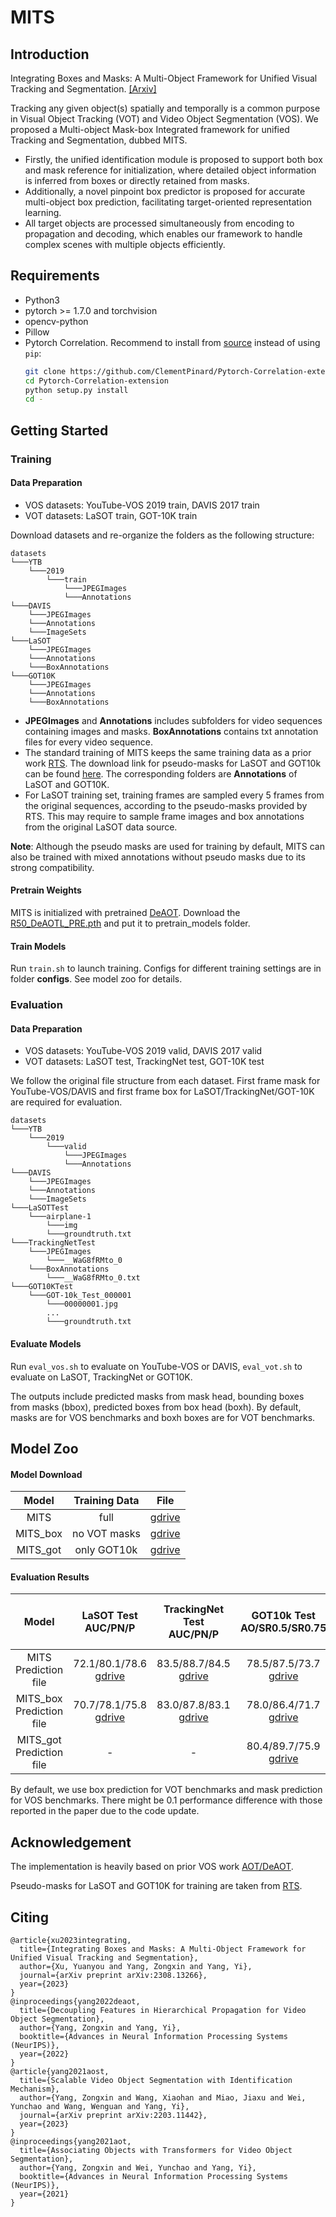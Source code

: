 # MITS

## Introduction
Integrating Boxes and Masks: A Multi-Object Framework for Unified Visual Tracking and Segmentation. [[Arxiv]](https://arxiv.org/abs/2308.13266)

Tracking any given object(s) spatially and temporally is a common purpose in Visual Object Tracking (VOT) and Video Object Segmentation (VOS). We proposed a Multi-object Mask-box Integrated framework for unified Tracking and Segmentation, dubbed MITS. 
- Firstly, the unified identification module is proposed to support both box and mask reference for initialization, where detailed object information is inferred from boxes or directly retained from masks. 
- Additionally, a novel pinpoint box predictor is proposed for accurate multi-object box prediction, facilitating target-oriented representation learning. 
- All target objects are processed simultaneously from encoding to propagation and decoding, which enables our framework to handle complex scenes with multiple objects efficiently. 

## Requirements
* Python3
* pytorch >= 1.7.0 and torchvision
* opencv-python
* Pillow
* Pytorch Correlation. Recommend to install from [source](https://github.com/ClementPinard/Pytorch-Correlation-extension) instead of using `pip`:
    ```bash
    git clone https://github.com/ClementPinard/Pytorch-Correlation-extension.git
    cd Pytorch-Correlation-extension
    python setup.py install
    cd -
    ```
    
## Getting Started

### Training
#### Data Preparation
- VOS datasets: YouTube-VOS 2019 train, DAVIS 2017 train
- VOT datasets: LaSOT train, GOT-10K train

Download datasets and re-organize the folders as the following structure:
```
datasets
└───YTB
    └───2019
        └───train
            └───JPEGImages
            └───Annotations
└───DAVIS
    └───JPEGImages
    └───Annotations
    └───ImageSets
└───LaSOT
    └───JPEGImages
    └───Annotations
    └───BoxAnnotations
└───GOT10K
    └───JPEGImages
    └───Annotations
    └───BoxAnnotations
```

- **JPEGImages** and **Annotations** includes subfolders for video sequences containing images and masks. **BoxAnnotations** contains txt annotation files for every video sequence.
- The standard training of MITS keeps the same training data as a prior work [RTS](https://arxiv.org/abs/2203.11191). The download link for pseudo-masks for LaSOT and GOT10k can be found [here](https://github.com/visionml/pytracking/blob/master/ltr/README.md#RTS). The corresponding folders are **Annotations** of LaSOT and GOT10K.
- For LaSOT training set, training frames are sampled every 5 frames from the original sequences, according to the pseudo-masks provided by RTS. This may require to sample frame images and box annotations from the original LaSOT data source.

**Note**: Although the pseudo masks are used for training by default, MITS can also be trained with mixed annotations without pseudo masks due to its strong compatibility.
#### Pretrain Weights
MITS is initialized with pretrained [DeAOT](https://github.com/yoxu515/aot-benchmark/blob/main/MODEL_ZOO.md). Download the [R50_DeAOTL_PRE.pth](https://drive.google.com/file/d/1sTRQ1g0WCpqVCdavv7uJiZNkXunBt3-R) and put it to pretrain_models folder.

#### Train Models
Run ```train.sh``` to launch training. Configs for different training settings are in folder **configs**. See model zoo for details.


### Evaluation
#### Data Preparation
- VOS datasets: YouTube-VOS 2019 valid, DAVIS 2017 valid
- VOT datasets: LaSOT test, TrackingNet test, GOT-10K test

We follow the original file structure from each dataset. First frame mask for YouTube-VOS/DAVIS and first frame box for LaSOT/TrackingNet/GOT-10K are required for evaluation.

```
datasets
└───YTB
    └───2019
        └───valid
            └───JPEGImages
            └───Annotations
└───DAVIS
    └───JPEGImages
    └───Annotations
    └───ImageSets
└───LaSOTTest
    └───airplane-1
        └───img
        └───groundtruth.txt
└───TrackingNetTest
    └───JPEGImages
        └───__WaG8fRMto_0
    └───BoxAnnotations
        └───__WaG8fRMto_0.txt
└───GOT10KTest
    └───GOT-10k_Test_000001
        └───00000001.jpg
        ...
        └───groundtruth.txt
```

#### Evaluate Models
Run ```eval_vos.sh``` to evaluate on YouTube-VOS or DAVIS, ```eval_vot.sh``` to evaluate on LaSOT, TrackingNet or GOT10K.

The outputs include predicted masks from mask head, bounding boxes from masks (bbox), predicted boxes from box head (boxh). By default, masks are for VOS benchmarks and boxh boxes are for VOT benchmarks.

## Model Zoo
#### Model Download
|   Model  | Training Data | File                                                                                         |
|:--------:|:-------------:|----------------------------------------------------------------------------------------------|
| MITS     |      full     | [gdrive](https://drive.google.com/file/d/1Db9DxXc-gyRkxhKs0AMXJ2RH6DyHWCfq/view?usp=sharing) |
| MITS_box |  no VOT masks | [gdrive](https://drive.google.com/file/d/1388k-L55W3Q7mzbOgViMn0jxdttcOx2h/view?usp=sharing) |
| MITS_got | only GOT10k   | [gdrive](https://drive.google.com/file/d/18bSHZ22XbTgZAcG2D303pl7ki9ycVu6e/view?usp=sharing) |


#### Evaluation Results
|              Model             |                                             LaSOT Test<br /> AUC/PN/P                                             |                                          TrackingNet Test<br /> AUC/PN/P                                          |                                         GOT10k Test<br /> AO/SR0.5/SR0.75                                         |                                        YouTube-VOS 19 val<br /> G                                       |                                           DAVIS 17 val<br /> G                                          |
|:------------------------------:|:-----------------------------------------------------------------------------------------------------------------:|:-----------------------------------------------------------------------------------------------------------------:|:-----------------------------------------------------------------------------------------------------------------:|:-------------------------------------------------------------------------------------------------------:|:-------------------------------------------------------------------------------------------------------:|
| MITS<br /> Prediction file     | 72.1/80.1/78.6<br /> [gdrive](https://drive.google.com/file/d/1WGo4pQa19XGSm2gquXPEmtxwJQZXGw6i/view?usp=sharing) | 83.5/88.7/84.5<br /> [gdrive](https://drive.google.com/file/d/1cR84l5_BJqoqAkhHljFcLMsBH8Mb8jpu/view?usp=sharing) | 78.5/87.5/73.7<br /> [gdrive](https://drive.google.com/file/d/1Fp-O7hogARiKLhVdVtjgXS1Tm_l5w-sb/view?usp=sharing) | 85.9<br /> [gdrive](https://drive.google.com/file/d/1yHBk5FsvVHD9wEKjCWtEOFDX-Zz2x-gY/view?usp=sharing) | 84.9<br /> [gdrive](https://drive.google.com/file/d/1spYFdzeFzS6mN_vg5AhRf3-w2fEkewe_/view?usp=sharing) |
| MITS_box<br /> Prediction file | 70.7/78.1/75.8<br /> [gdrive](https://drive.google.com/file/d/1pEfLw-9-w8nlQD5owTeK7uOqO5EVRo65/view?usp=sharing) | 83.0/87.8/83.1<br /> [gdrive](https://drive.google.com/file/d/1TaGVmaUODGfCZ00u2EvK2BAU8kpV6vtH/view?usp=sharing) | 78.0/86.4/71.7<br /> [gdrive](https://drive.google.com/file/d/1glC55GgzRLMq1VTGE9hkJx3WMl3l7nuj/view?usp=sharing) | 85.7<br /> [gdrive](https://drive.google.com/file/d/1GUiaLZaIFPbgjVi7pq21f11H6WBScvO9/view?usp=sharing) | 84.3<br /> [gdrive](https://drive.google.com/file/d/1M--rlbxlXunWpimtSpGaZ0gAc7lh9g8L/view?usp=sharing) |
| MITS_got<br /> Prediction file |                                                         -                                                         |                                                         -                                                         | 80.4/89.7/75.9<br /> [gdrive](https://drive.google.com/file/d/1gsLfcTIGu6ozVSgJ4r-NQ2t-eJ9unmxr/view?usp=sharing) |                                                    -                                                    |                                                    -                                                    |


By default, we use box prediction for VOT benchmarks and mask prediction for VOS benchmarks. There might be 0.1 performance difference with those reported in the paper due to the code update.


## Acknowledgement
The implementation is heavily based on prior VOS work [AOT/DeAOT](https://github.com/yoxu515/aot-benchmark).

Pseudo-masks for LaSOT and GOT10K for training are taken from [RTS](https://github.com/visionml/pytracking/blob/master/ltr/README.md#RTS).

## Citing
```
@article{xu2023integrating,
  title={Integrating Boxes and Masks: A Multi-Object Framework for Unified Visual Tracking and Segmentation},
  author={Xu, Yuanyou and Yang, Zongxin and Yang, Yi},
  journal={arXiv preprint arXiv:2308.13266},
  year={2023}
}
@inproceedings{yang2022deaot,
  title={Decoupling Features in Hierarchical Propagation for Video Object Segmentation},
  author={Yang, Zongxin and Yang, Yi},
  booktitle={Advances in Neural Information Processing Systems (NeurIPS)},
  year={2022}
}
@article{yang2021aost,
  title={Scalable Video Object Segmentation with Identification Mechanism},
  author={Yang, Zongxin and Wang, Xiaohan and Miao, Jiaxu and Wei, Yunchao and Wang, Wenguan and Yang, Yi},
  journal={arXiv preprint arXiv:2203.11442},
  year={2023}
}
@inproceedings{yang2021aot,
  title={Associating Objects with Transformers for Video Object Segmentation},
  author={Yang, Zongxin and Wei, Yunchao and Yang, Yi},
  booktitle={Advances in Neural Information Processing Systems (NeurIPS)},
  year={2021}
}
```





